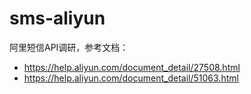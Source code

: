 # sms-aliyun

阿里短信API调研，参考文档：
- <https://help.aliyun.com/document_detail/27508.html>
- <https://help.aliyun.com/document_detail/51063.html>

